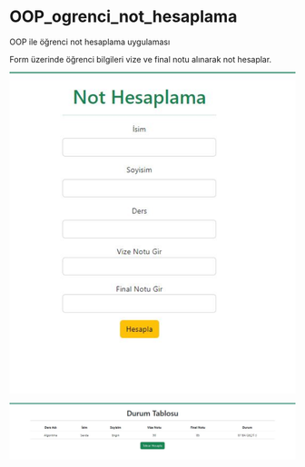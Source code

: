 # OOP_ogrenci_not_hesaplama
OOP ile öğrenci not hesaplama uygulaması

Form üzerinde öğrenci bilgileri vize ve final notu alınarak not hesaplar.

![](https://github.com/Sevda-96/OOP_ogrenci_not_hesaplama/blob/main/Ekran%20Al%C4%B1nt%C4%B1s%C4%B1-1.JPG)

![](https://github.com/Sevda-96/OOP_ogrenci_not_hesaplama/blob/main/Ekran%20Al%C4%B1nt%C4%B1s%C4%B1-2.JPG)


